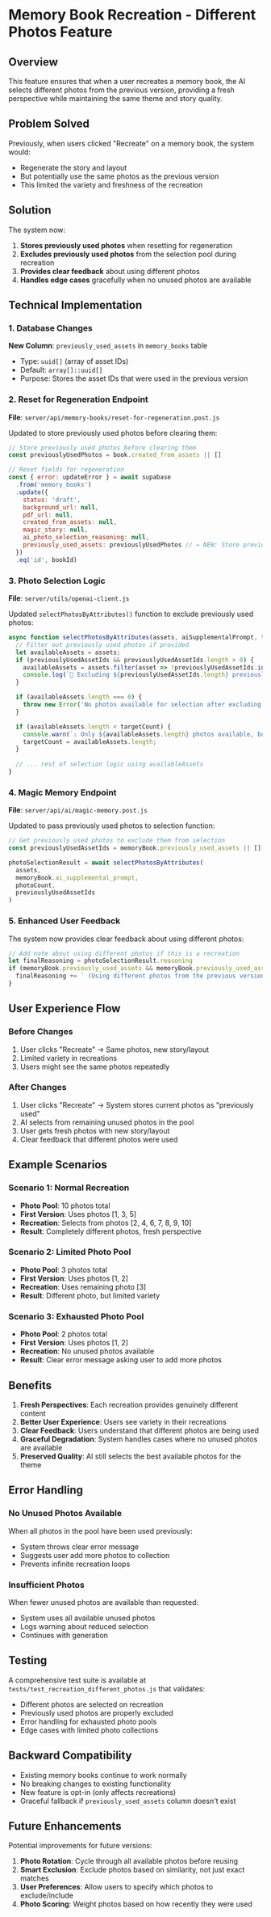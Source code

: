 # Memory Book Recreation - Different Photos Feature

## Overview

This feature ensures that when a user recreates a memory book, the AI selects different photos from the previous version, providing a fresh perspective while maintaining the same theme and story quality.

## Problem Solved

Previously, when users clicked "Recreate" on a memory book, the system would:
- Regenerate the story and layout
- But potentially use the same photos as the previous version
- This limited the variety and freshness of the recreation

## Solution

The system now:
1. **Stores previously used photos** when resetting for regeneration
2. **Excludes previously used photos** from the selection pool during recreation
3. **Provides clear feedback** about using different photos
4. **Handles edge cases** gracefully when no unused photos are available

## Technical Implementation

### 1. Database Changes

**New Column**: `previously_used_assets` in `memory_books` table
- Type: `uuid[]` (array of asset IDs)
- Default: `array[]::uuid[]`
- Purpose: Stores the asset IDs that were used in the previous version

### 2. Reset for Regeneration Endpoint

**File**: `server/api/memory-books/reset-for-regeneration.post.js`

Updated to store previously used photos before clearing them:

```javascript
// Store previously used photos before clearing them
const previouslyUsedPhotos = book.created_from_assets || []

// Reset fields for regeneration
const { error: updateError } = await supabase
  .from('memory_books')
  .update({
    status: 'draft',
    background_url: null,
    pdf_url: null,
    created_from_assets: null,
    magic_story: null,
    ai_photo_selection_reasoning: null,
    previously_used_assets: previouslyUsedPhotos // ← NEW: Store previously used photos
  })
  .eq('id', bookId)
```

### 3. Photo Selection Logic

**File**: `server/utils/openai-client.js`

Updated `selectPhotosByAttributes()` function to exclude previously used photos:

```javascript
async function selectPhotosByAttributes(assets, aiSupplementalPrompt, targetCount = 3, previouslyUsedAssetIds = []) {
  // Filter out previously used photos if provided
  let availableAssets = assets;
  if (previouslyUsedAssetIds && previouslyUsedAssetIds.length > 0) {
    availableAssets = assets.filter(asset => !previouslyUsedAssetIds.includes(asset.id));
    console.log(`🎯 Excluding ${previouslyUsedAssetIds.length} previously used photos. ${availableAssets.length} photos available for selection.`);
  }

  if (availableAssets.length === 0) {
    throw new Error('No photos available for selection after excluding previously used photos. Please add more photos to your collection.');
  }

  if (availableAssets.length < targetCount) {
    console.warn(`⚠️ Only ${availableAssets.length} photos available, but ${targetCount} requested. Using all available photos.`);
    targetCount = availableAssets.length;
  }
  
  // ... rest of selection logic using availableAssets
}
```

### 4. Magic Memory Endpoint

**File**: `server/api/ai/magic-memory.post.js`

Updated to pass previously used photos to selection function:

```javascript
// Get previously used photos to exclude them from selection
const previouslyUsedAssetIds = memoryBook.previously_used_assets || []

photoSelectionResult = await selectPhotosByAttributes(
  assets, 
  memoryBook.ai_supplemental_prompt, 
  photoCount, 
  previouslyUsedAssetIds
)
```

### 5. Enhanced User Feedback

The system now provides clear feedback about using different photos:

```javascript
// Add note about using different photos if this is a recreation
let finalReasoning = photoSelectionResult.reasoning
if (memoryBook.previously_used_assets && memoryBook.previously_used_assets.length > 0) {
  finalReasoning += ` (Using different photos from the previous version to give you a fresh perspective)`
}
```

## User Experience Flow

### Before Changes
1. User clicks "Recreate" → Same photos, new story/layout
2. Limited variety in recreations
3. Users might see the same photos repeatedly

### After Changes
1. User clicks "Recreate" → System stores current photos as "previously used"
2. AI selects from remaining unused photos in the pool
3. User gets fresh photos with new story/layout
4. Clear feedback that different photos were used

## Example Scenarios

### Scenario 1: Normal Recreation
- **Photo Pool**: 10 photos total
- **First Version**: Uses photos [1, 3, 5]
- **Recreation**: Selects from photos [2, 4, 6, 7, 8, 9, 10]
- **Result**: Completely different photos, fresh perspective

### Scenario 2: Limited Photo Pool
- **Photo Pool**: 3 photos total
- **First Version**: Uses photos [1, 2]
- **Recreation**: Uses remaining photo [3]
- **Result**: Different photo, but limited variety

### Scenario 3: Exhausted Photo Pool
- **Photo Pool**: 2 photos total
- **First Version**: Uses photos [1, 2]
- **Recreation**: No unused photos available
- **Result**: Clear error message asking user to add more photos

## Benefits

1. **Fresh Perspectives**: Each recreation provides genuinely different content
2. **Better User Experience**: Users see variety in their recreations
3. **Clear Feedback**: Users understand that different photos are being used
4. **Graceful Degradation**: System handles cases where no unused photos are available
5. **Preserved Quality**: AI still selects the best available photos for the theme

## Error Handling

### No Unused Photos Available
When all photos in the pool have been used previously:
- System throws clear error message
- Suggests user add more photos to collection
- Prevents infinite recreation loops

### Insufficient Photos
When fewer unused photos are available than requested:
- System uses all available unused photos
- Logs warning about reduced selection
- Continues with generation

## Testing

A comprehensive test suite is available at `tests/test_recreation_different_photos.js` that validates:
- Different photos are selected on recreation
- Previously used photos are properly excluded
- Error handling for exhausted photo pools
- Edge cases with limited photo collections

## Backward Compatibility

- Existing memory books continue to work normally
- No breaking changes to existing functionality
- New feature is opt-in (only affects recreations)
- Graceful fallback if `previously_used_assets` column doesn't exist

## Future Enhancements

Potential improvements for future versions:
1. **Photo Rotation**: Cycle through all available photos before reusing
2. **Smart Exclusion**: Exclude photos based on similarity, not just exact matches
3. **User Preferences**: Allow users to specify which photos to exclude/include
4. **Photo Scoring**: Weight photos based on how recently they were used
